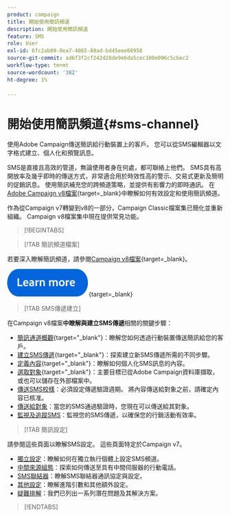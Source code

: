 ```yaml
---
product: campaign
title: 開始使用簡訊頻道
description: 開始使用簡訊頻道
feature: SMS
role: User
exl-id: 6fc2ab09-8ea7-4865-88ad-bd45eee68958
source-git-commit: ad6f3f2cf242d28de9e6da5cec100e096c5cbec2
workflow-type: tm+mt
source-wordcount: '382'
ht-degree: 1%

---
```


# 開始使用簡訊頻道{#sms-channel}

使用Adobe Campaign傳送簡訊給行動裝置上的客戶。 您可以從SMS編輯器以文字格式建立、個人化和預覽訊息。

SMS是直接且高效的管道，無論使用者身在何處，都可聯絡上他們。 SMS具有高開放率及幾乎即時的傳送方式，非常適合用於時效性高的警示、交易式更新及簡明的促銷訊息。 使用簡訊補充您的跨頻道策略，並提供有影響力的即時通訊。 在[Adobe Campaign v8檔案](https://experienceleague.adobe.com/docs/campaign/campaign-v8/send/sms/sms.html){target=_blank}中瞭解如何有效設定和使用簡訊頻道。

作為從Campaign v7轉變到v8的一部分，Campaign Classic檔案集已簡化並重新組織。 Campaign v8檔案集中現在提供常見功能。

>[!BEGINTABS]

>[!TAB 簡訊頻道檔案]

若要深入瞭解簡訊頻道，請參閱[Campaign v8檔案](https://experienceleague.adobe.com/docs/campaign/campaign-v8/send/sms/sms.html){target=_blank}。


[![影像](../../assets/do-not-localize/learn-more-button.svg)](https://experienceleague.adobe.com/docs/campaign/campaign-v8/send/sms/sms.html){target=_blank}


>[!TAB SMS傳遞建立]

在Campaign v8檔案&#x200B;**中瞭解與建立SMS傳遞**&#x200B;相關的關鍵步驟：

* [簡訊通道概觀](https://experienceleague.adobe.com/docs/campaign/campaign-v8/send/sms/sms.html){target="_blank"}：瞭解您如何透過行動裝置傳送簡訊給您的客戶。
* [建立SMS傳遞](https://experienceleague.adobe.com/docs/campaign/campaign-v8/send/sms/create-sms/create-sms.html){target="_blank"}：探索建立新SMS傳遞所需的不同步驟。
* [定義內容](https://experienceleague.adobe.com/docs/campaign/campaign-v8/send/sms/create-sms/sms-content.html){target="_blank"}：瞭解如何個人化SMS訊息的內容。
* [選取對象](https://experienceleague.adobe.com/docs/campaign/campaign-v8/send/sms/create-sms/sms-audience.html){target="_blank"}：主要目標已從Adobe Campaign資料庫擷取，或也可以儲存在外部檔案中。
* [傳送SMS校樣](https://experienceleague.adobe.com/docs/campaign/campaign-v8/send/sms/validate-sms/sms-proofs.html)：必須設定傳遞驗證週期。 將內容傳送給對象之前，請確定內容已核准。
* [傳送給對象](https://experienceleague.adobe.com/docs/campaign/campaign-v8/send/sms/validate-sms/sms-send.html?lang=zh-Hant)：當您的SMS通過驗證時，您現在可以傳送給其對象。
* [監視及追蹤SMS](https://experienceleague.adobe.com/docs/campaign/campaign-v8/send/sms/sms-monitor.html)：監視您的SMS傳遞，以確保您的行銷活動有效率。


>[!TAB 簡訊設定]

請參閱這些頁面以瞭解SMS設定。 這些頁面特定於Campaign v7。

* [獨立設定](sms-set-up.md)：瞭解如何在獨立執行個體上設定SMS頻道。
* [中間來源組態](sms-set-up-mid.md)：探索如何傳送至具有中間伺服器的行動電話。
* [SMS聯結器](sms-protocol.md)：瞭解SMS聯結器通訊協定與設定。
* [其他設定](sms-send.md)：瞭解進階引數和其他額外設定。
* [疑難排解](troubleshooting-sms.md)：我們已列出一系列潛在問題及其解決方案。

>[!ENDTABS]



<!--
Use Adobe Campaign to send personalized SMS messages.

Before starting sending SMS:

* Make sure recipient profiles contain at least a mobile phone in their profile.
* Learn more about the Adobe Campaign [Delivery best practices](delivery-best-practices.md).

The key steps to send a SMS are as follows:

* [Configure the SMS channel](sms-set-up.md)
* [Create a SMS delivery](sms-create.md)
* [Define the audience](sms-create.md#selecting-the-target-population)
* [Define the SMS content](sms-create.md#defining-the-sms-content)
* [Send, monitor and track SMS](sms-send.md)
* [Troubleshoot](troubleshooting-sms.md)

In addition, you need to be familiar with SMS protocol and settings. Walk through the connection set up between Adobe Campaign and a SMPP provider in [this document](sms-protocol.md)

For global information on how to create a delivery, refer to [this section](steps-about-delivery-creation-steps.md).

>[!NOTE]
>
>Adobe Campaign also lets you submit notifications on mobile terminals, via its **Adobe Campaign Mobile App Channel (NMAC)** option. 
> 
>For more on this, refer to the [Get started with mobile app channel](about-mobile-app-channel.md) section.
-->